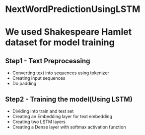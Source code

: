 # NextWordPredictionUsingLSTM
# We used Shakespeare Hamlet dataset for model training
## Step1 - Text Preprocessing
- Converting text into sequences using tokenizer
- Creating input sequences
- Do padding

## Step2 - Training the model(Using LSTM)
- Dividing into train and test set
- Creating an Embedding layer for text embedding
- Creating two LSTM layers
- Creating a Dense layer with softmax activation function
